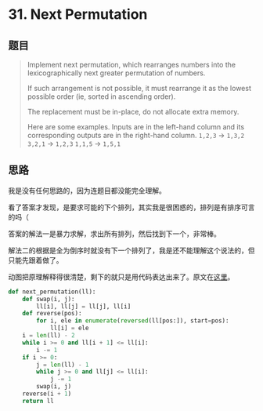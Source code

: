 # 31. Next Permutation          

## 题目

> Implement next permutation, which rearranges numbers into the lexicographically next greater permutation of numbers.
>
> If such arrangement is not possible, it must rearrange it as the lowest possible order (ie, sorted in ascending order).
>
> The replacement must be in-place, do not allocate extra memory.
>
> Here are some examples. Inputs are in the left-hand column and its corresponding outputs are in the right-hand column.
> `1,2,3` → `1,3,2`
> `3,2,1` → `1,2,3`
> `1,1,5` → `1,5,1`

## 思路

我是没有任何思路的，因为连题目都没能完全理解。

看了答案才发现，是要求可能的下个排列，其实我是很困惑的，排列是有排序可言的吗（

答案的解法一是暴力求解，求出所有排列，然后找到下一个，非常棒。

解法二的根据是全为倒序时就没有下一个排列了，我是还不能理解这个说法的，但只能先跟着做了。

动图把原理解释得很清楚，剩下的就只是用代码表达出来了。原文在[这里](https://leetcode.com/problems/next-permutation/solution/)。

```python
def next_permutation(ll):
    def swap(i, j):
        ll[i], ll[j] = ll[j], ll[i]
    def reverse(pos):
        for i, ele in enumerate(reversed(ll[pos:]), start=pos):
            ll[i] = ele
    i = len(ll) - 2
    while i >= 0 and ll[i + 1] <= ll[i]:
        i -= 1
    if i >= 0:
        j = len(ll) - 1
        while j >= 0 and ll[j] <= ll[i]:
            j -= 1
        swap(i, j)
    reverse(i + 1)
    return ll
```

